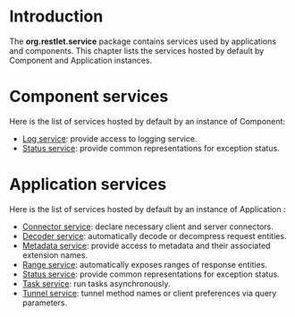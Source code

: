 # Introduction

The **org.restlet.service** package contains services used by
applications and components. This chapter lists the services hosted by
default by Component and Application instances.

# Component services

Here is the list of services hosted by default by an instance of
Component:

-   [Log service](/technical-resources/restlet-framework/guide/2.3/core/services/log "Log service"): provide access to logging service.
-   [Status service](/technical-resources/restlet-framework/guide/2.3/core/services/status "Status service"): provide common representations for exception status.

# Application services

Here is the list of services hosted by default by an instance of
Application :

-   [Connector service](/technical-resources/restlet-framework/guide/2.3/core/services/connector "Connector service"): declare necessary client and server connectors.
-   [Decoder service](/technical-resources/restlet-framework/guide/2.3/core/services/decoder "Decoder service"): automatically decode or decompress request entities.
-   [Metadata service](/technical-resources/restlet-framework/guide/2.3/core/services/metadata "Metadata service"): provide access to metadata and their associated extension names.
-   [Range service](/technical-resources/restlet-framework/guide/2.3/core/services/range "Range service"): automatically exposes ranges of response entities.
-   [Status service](/technical-resources/restlet-framework/guide/2.3/core/services/status "Status service"): provide common representations for exception status.
-   [Task service](/technical-resources/restlet-framework/guide/2.3/core/services/task "Task service"): run tasks asynchronously.
-   [Tunnel service](/technical-resources/restlet-framework/guide/2.3/core/services/tunnel "Tunnel service"): tunnel method names or client preferences via query parameters.
